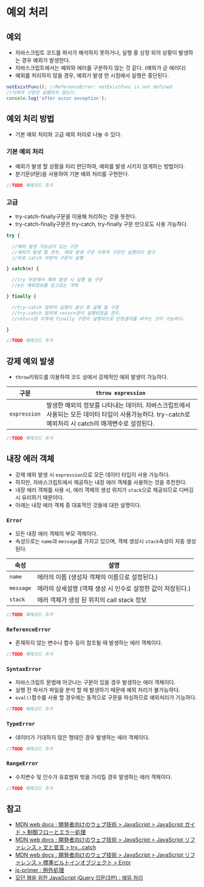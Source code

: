 # 예외 처리

## 예외
- 자바스크립트 코드를 파서가 해석하지 못하거나, 실행 중 상정 외의 상황이 발생하는 경우 예외가 발생한다.
- 자바스크립트에서는 예외와 에러를 구분하지 않는 것 같다. (예외가 곧 에러다)
- 예외를 처리하지 않을 경우, 예외가 발생 한 시점에서 실행은 중단된다.

```javascript
notExistFunc(); //ReferenceError: notExistFunc is not defined
//이하의 구문은 실행되지 않는다.
console.log('after occur exception');
```

## 예외 처리 방법
- 기본 예외 처리와 고급 예외 처리로 나눌 수 있다.

### 기본 예외 처리
- 예외가 발생 할 상황을 미리 판단하여, 예외를 발생 시키지 않게하는 방법이다.
- 분기문(if문)을 사용하여 기본 예외 처리를 구현한다.
```javascript
//TODO 예제코드 추가
```

### 고급
- try-catch-finally구문을 이용해 처리하는 것을 뜻한다.
- try-catch-finally구문은 try-catch, try-finally 구문 만으로도 사용 가능하다.

```javascript
try {

  //예외 발생 가능성이 있는 구문
  //예외가 발생 할 경우, 예외 발생 구문 이후의 구문은 실행되지 않고
  //바로 catch 부분의 구문이 실행

} catch(e) {

  //try 부분에서 예외 발생 시 실행 될 구문
  //e는 예외정보를 담고있는 객체

} finally {

  //try-catch 범위의 실행이 끝난 후 실행 될 구문
  //try-catch 범위에 return문이 실행되었을 경우,
  //return문 이후에 finally 구문이 실행되므로 반환결과를 바꾸는 것이 가능하다.

}
```

```javascript
//TODO 예제코드 추가
```

## 강제 예외 발생
- `throw`키워드를 이용하여 코드 상에서 강제적인 예외 발생이 가능하다.

구문 | `throw expression`
----|--------------------
`expression` | 발생한 예외의 정보를 나타내는 데이터. 자바스크립트에서 사용되는 모든 데이터 타입이 사용가능하다. try-catch로 예외처리 시 catch의 매개변수로 설정된다.

```javascript
//TODO 예제코드 추가
```

## 내장 에러 객체
- 강제 예외 발생 시 `expression`으로 모든 데이터 타입이 사용 가능하다.
- 하지만, 자바스크립트에서 제공하는 내장 에러 객체를 사용하는 것을 추천한다.
- 내장 에러 객체를 사용 시, 에러 객체의 생성 위치가 `stack`으로 제공되므로 디버깅 시 유리하기 때문이다.
- 아래는 내장 에러 객체 중 대표적인 것들에 대한 설명이다.

### `Error`
- 모든 내장 에러 객체의 부모 객체이다.
- 속성으로는 `name`과 `message`를 가지고 있으며, 객체 생성시 `stack`속성이 자동 생성된다.

속성 | 설명
----|-------
`name` | 에러의 이름 (생성자 객체의 이름으로 설정된다.)
`message` | 에러의 상세설명 (객체 생성 시 인수로 설정한 값이 저장된다.)
`stack` | 에러 객체가 생성 된 위치의 call stack 정보

```javascript
//TODO 예제코드 추가
```

### `ReferenceError`
- 존재하지 않는 변수나 함수 등이 참조될 때 발생하는 에러 객체이다.

```javascript
//TODO 예제코드 추가
```

### `SyntaxError`
- 자바스크립트 문법에 어긋나는 구문이 있을 경우 발생하는 에러 객체이다.
- 실행 전 파서가 파일을 분석 할 때 발생하기 때문에 예외 처리가 불가능하다.
- `eval()`함수를 사용 할 경우에는 동적으로 구문을 파싱하므로 예외처리가 가능하다.

```javascript
//TODO 예제코드 추가
```

### `TypeError`
- 데이터가 기대하지 않은 형태인 경우 발생하는 에러 객체이다.

```javascript
//TODO 예제코드 추가
```

### `RangeError`
- 수치변수 및 인수가 유효범위 밖을 가리킬 경우 발생하는 에러 객체이다.

```javascript
//TODO 예제코드 추가
```

## 참고
- [MDN web docs : 開発者向けのウェブ技術 > JavaScript > JavaScript ガイド > 制御フローとエラー処理](https://developer.mozilla.org/ja/docs/Web/JavaScript/Guide/Control_flow_and_error_handling)
- [MDN web docs : 開発者向けのウェブ技術 > JavaScript > JavaScript リファレンス > 文と宣言 > try...catch](https://developer.mozilla.org/ja/docs/Web/JavaScript/Reference/Statements/try...catch)
- [MDN web docs : 開発者向けのウェブ技術 > JavaScript > JavaScript リファレンス > 標準ビルトインオブジェクト > Error](https://developer.mozilla.org/ja/docs/Web/JavaScript/Reference/Global_Objects/Error)
- [js-primer : 例外処理](https://jsprimer.net/basic/error-try-catch/)
- [모던 웹을 위한 JavaScript jQuery 입문(3판) : 예외 처리](http://www.hanbit.co.kr/store/books/look.php?p_code=B6367089342)